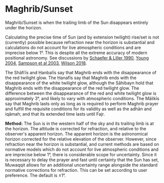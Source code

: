 # Maghrib/Sunset
Maghrib/Sunset is when the trailing limb of the Sun disappears entirely under the horizon.

<note type="warning">Calculating the precise time of Sun (and by extension twilight) rise/set is not (currently) possible because refraction near the horizon is substantial and calculations do not account for live atmospheric conditions and are imprecise below 1°. This is despite all the extreme accuracy of modern positional astronomy. See discussions by [Schaefer & Liller 1990](http://articles.adsabs.harvard.edu/cgi-bin/nph-iarticle_query?bibcode=1990PASP..102..796S&db_key=AST&page_ind=0&data_type=GIF&type=SCREEN_VIEW&classic=YES), [Young 2004](https://iopscience.iop.org/article/10.1086/420806/pdf), [Sampson et al 2003](http://www.jstor.org/stable/10.1086/378214), [Wilson 2018](https://digitalcommons.mtu.edu/etdr/697).</note>

The Shāfiʿīs and Ḥanbalīs say that Maghrib ends with the disappearance of the red twilight glow. The Ḥanafīs say that Maghrib ends with the disappearance of the white twilight glow, although the Sāhibayn hold that Maghrib ends with the disappearance of the red twilight glow. The difference between the disappearance of the red and white twilight glow is approximately 3°, and likely to vary with atmospheric conditions. The Mālikīs say that Maghrib lasts only as long as is required to perform Maghrib prayer and fulfill the requisite conditions for its validity as well as the adhān and iqāmah; and that its extended time lasts until Fajr.

**Method:** The Sun is in the western half of the sky and its trailing limb is at the horizon. The altitude is corrected for refraction, and relative to the observer's apparent horizon. The apparent horizon is the astronomical horizon corrected for the relative elevation of the observer. However, since refraction near the horizon is substantial, and current methods are based on normative models which do not account for live atmospheric conditions and are imprecise below 1°, there is considerable scope for uncertainty. Since it is necessary to delay the prayer and fast until certainty that the Sun has set, Muwaqqit allows for an additional uncertainty range alongside the standard normative corrections for refraction. This can be set according to user preference. The default is ±1°.